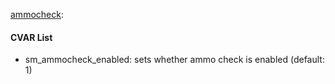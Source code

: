 [ammocheck](plugins/ammocheck.smx?raw=true): 
#### CVAR List
 * sm_ammocheck_enabled: sets whether ammo check is enabled (default: 1)
